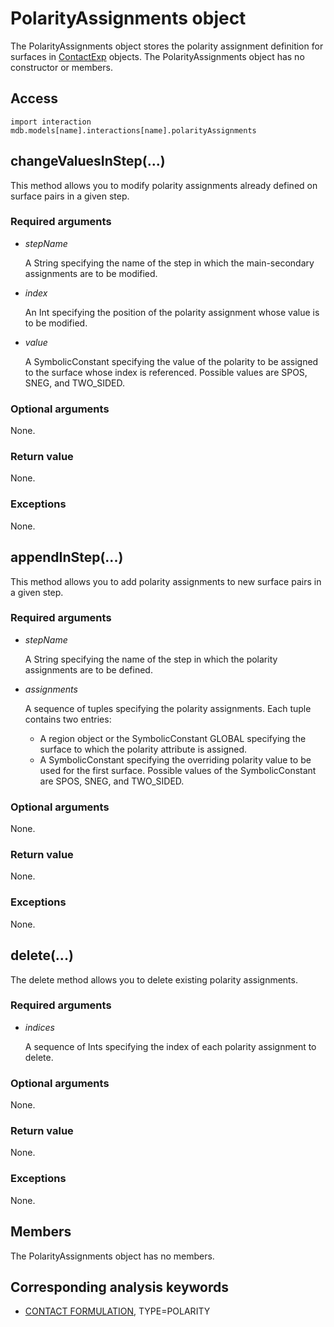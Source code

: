 # PolarityAssignments object

The PolarityAssignments object stores the polarity assignment definition for surfaces in [ContactExp](https://help.3ds.com/2022/english/DSSIMULIA_Established/SIMACAEKERRefMap/simaker-c-contactexppyc.htm?ContextScope=all) objects. The PolarityAssignments object has no constructor or members.

## Access

```
import interaction
mdb.models[name].interactions[name].polarityAssignments
```

## changeValuesInStep(...)



This method allows you to modify polarity assignments already defined on surface pairs in a given step.



### Required arguments

- *stepName*

  A String specifying the name of the step in which the main-secondary assignments are to be modified.

- *index*

  An Int specifying the position of the polarity assignment whose value is to be modified.

- *value*

  A SymbolicConstant specifying the value of the polarity to be assigned to the surface whose index is referenced. Possible values are SPOS, SNEG, and TWO_SIDED.

### Optional arguments

None.

### Return value

None.

### Exceptions

None.



## appendInStep(...)



This method allows you to add polarity assignments to new surface pairs in a given step.



### Required arguments

- *stepName*

  A String specifying the name of the step in which the polarity assignments are to be defined.

- *assignments*

  A sequence of tuples specifying the polarity assignments. Each tuple contains two entries:

  - A region object or the SymbolicConstant GLOBAL specifying the surface to which the polarity attribute is assigned.
  - A SymbolicConstant specifying the overriding polarity value to be used for the first surface. Possible values of the SymbolicConstant are SPOS, SNEG, and TWO_SIDED.

### Optional arguments

None.

### Return value

None.

### Exceptions

None.



## delete(...)



The delete method allows you to delete existing polarity assignments.



### Required arguments

- *indices*

  A sequence of Ints specifying the index of each polarity assignment to delete.

### Optional arguments

None.

### Return value

None.

### Exceptions

None.



## Members

The PolarityAssignments object has no members.



## Corresponding analysis keywords

- [CONTACT FORMULATION](https://help.3ds.com/2022/english/DSSIMULIA_Established/SIMACAEKEYRefMap/simakey-r-contactformulation.htm?ContextScope=all#simakey-r-contactformulation), TYPE=POLARITY